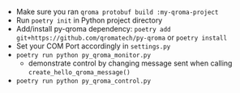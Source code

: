 * Make sure you ran `qroma protobuf build :my-qroma-project`
* Run `poetry init` in Python project directory
* Add/install py-qroma dependency: `poetry add git+https://github.com/qromatech/py-qroma` or `poetry install`
* Set your COM Port accordingly in `settings.py`
* `poetry run python py_qroma_monitor.py`
  * demonstrate control by changing message sent when calling `create_hello_qroma_message()` 
* `poetry run python py_qroma_control.py`